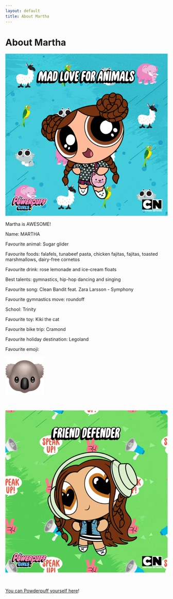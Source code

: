 ```yaml
---
layout: default
title: About Martha
---
```



<div class="post">
	<h1 class="pageTitle">About Martha</h1>
	<img src="/uploads/2017/08/05/animated-powfactor.gif"><p class="intro">Martha is AWESOME!</p><p class="intro">Name: MARTHA</p><p class="intro">Favourite animal: Sugar glider&nbsp;</p><p class="intro">Favourite foods: falafels, tunabeef pasta, chicken fajitas, fajitas, toasted marshmallows, dairy-free cornetos</p><p class="intro">Favourite drink: rose lemonade and ice-cream floats</p><p class="intro">Best talents: gymnastics, hip-hop dancing and singing</p><p class="intro">Favourite song:&nbsp;Clean Bandit feat. Zara Larsson - Symphony&nbsp;</p><p class="intro">Favourite gymnastics move: roundoff</p><p class="intro">School: Trinity</p><p class="intro">Favourite toy: Kiki the cat</p><p class="intro">Favourite bike trip: Cramond</p><p class="intro">Favourite holiday destination: Legoland</p><p class="intro">Favourite emoji:&nbsp;</p><img src="/uploads/2017/08/05/koala.png"><p class="intro"><br></p><img src="/uploads/2017/08/05/animated-powfactor%20(1).gif"><p class="intro"><br></p><p class="intro"><a href="https://powerpuffyourself.com/">You can Powderpuff yourself here</a>!</p>
</div>

